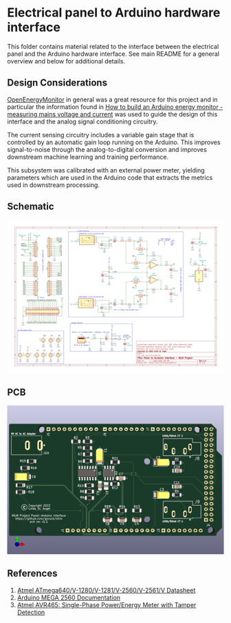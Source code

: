 # Electrical panel to Arduino hardware interface

This folder contains material related to the interface between the electrical panel and the Arduino hardware interface. See main README for a general overview and below for additional details.

## Design Considerations
[OpenEnergyMonitor](https://openenergymonitor.org/) in general was a great resource for this project and in particular the information found in [How to build an Arduino energy monitor - measuring mains voltage and current](https://learn.openenergymonitor.org/electricity-monitoring/ctac) was used to guide the design of this interface and the analog signal conditioning circuitry.

The current sensing circuitry includes a variable gain stage that is controlled by an automatic gain loop running on the Arduino. This improves signal-to-noise through the analog-to-digital conversion and improves downstream machine learning and training performance.

This subsystem was calibrated with an external power meter, yielding parameters which are used in the Arduino code that extracts the metrics used in downstream processing.

## Schematic

![Alt text](../img/pan-ard-inf-v1.2.png?raw=true "Analog Signal Conditioning Schematic")

## PCB

![Alt text](../img/pan-ard-inf-lo-v1.1.png?raw=true "Analog Signal Conditioning PCB")

## References

1. [Atmel ATmega640/V-1280/V-1281/V-2560/V-2561/V Datasheet](https://ww1.microchip.com/downloads/en/devicedoc/atmel-2549-8-bit-avr-microcontroller-atmega640-1280-1281-2560-2561_datasheet.pdf)
2. [Arduino MEGA 2560 Documentation](https://store-usa.arduino.cc/products/arduino-mega-2560-rev3?selectedStore=us)
3. [Atmel AVR465: Single-Phase Power/Energy Meter with Tamper Detection](https://ww1.microchip.com/downloads/en/Appnotes/Atmel-2566-Single-Phase-Power-Energy-Meter-with-Tamper-Detection_Ap-Notes_AVR465.pdf)